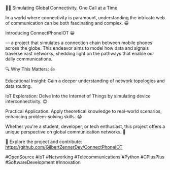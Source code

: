 📱🌐 Simulating Global Connectivity, One Call at a Time

In a world where connectivity is paramount, understanding the intricate web of communication can be both fascinating and complex. 😀 

Introducing ConnectPhoneIOT 😀 

 — a project that simulates a connection chain between mobile phones across the globe. This endeavor aims to model how data and signals traverse vast networks, shedding light on the pathways that enable our daily communications.

🔍 Why This Matters: 👍 

Educational Insight: Gain a deeper understanding of network topologies and data routing.

IoT Exploration: Delve into the Internet of Things by simulating device interconnectivity. 😊 

Practical Application: Apply theoretical knowledge to real-world scenarios, enhancing problem-solving skills. 😂 

Whether you're a student, developer, or tech enthusiast, this project offers a unique perspective on global communication networks. 🤩 

🔗 Explore the project and contribute: https://github.com/GilbertZennerDev/ConnectPhoneIOT

#OpenSource #IoT #Networking #Telecommunications #Python #CPlusPlus #SoftwareDevelopment #Innovation
